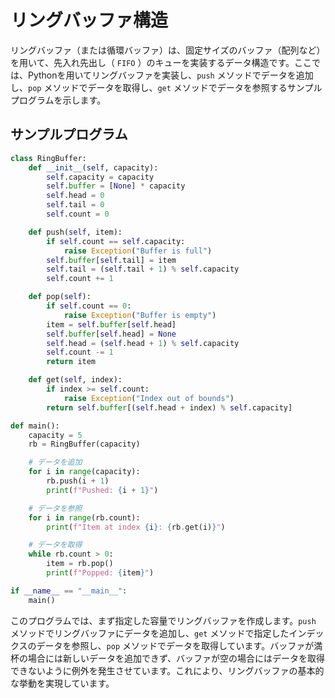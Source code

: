 # リングバッファ構造

リングバッファ（または循環バッファ）は、固定サイズのバッファ（配列など）を用いて、先入れ先出し（ `FIFO` ）のキューを実装するデータ構造です。ここでは、Pythonを用いてリングバッファを実装し、`push` メソッドでデータを追加し、`pop` メソッドでデータを取得し、`get` メソッドでデータを参照するサンプルプログラムを示します。

## サンプルプログラム
```python
class RingBuffer:
    def __init__(self, capacity):
        self.capacity = capacity
        self.buffer = [None] * capacity
        self.head = 0
        self.tail = 0
        self.count = 0

    def push(self, item):
        if self.count == self.capacity:
            raise Exception("Buffer is full")
        self.buffer[self.tail] = item
        self.tail = (self.tail + 1) % self.capacity
        self.count += 1

    def pop(self):
        if self.count == 0:
            raise Exception("Buffer is empty")
        item = self.buffer[self.head]
        self.buffer[self.head] = None
        self.head = (self.head + 1) % self.capacity
        self.count -= 1
        return item

    def get(self, index):
        if index >= self.count:
            raise Exception("Index out of bounds")
        return self.buffer[(self.head + index) % self.capacity]

def main():
    capacity = 5
    rb = RingBuffer(capacity)

    # データを追加
    for i in range(capacity):
        rb.push(i + 1)
        print(f"Pushed: {i + 1}")

    # データを参照
    for i in range(rb.count):
        print(f"Item at index {i}: {rb.get(i)}")

    # データを取得
    while rb.count > 0:
        item = rb.pop()
        print(f"Popped: {item}")

if __name__ == "__main__":
    main()

```
このプログラムでは、まず指定した容量でリングバッファを作成します。`push` メソッドでリングバッファにデータを追加し、`get` メソッドで指定したインデックスのデータを参照し、`pop` メソッドでデータを取得しています。バッファが満杯の場合には新しいデータを追加できず、バッファが空の場合にはデータを取得できないように例外を発生させています。これにより、リングバッファの基本的な挙動を実現しています。
